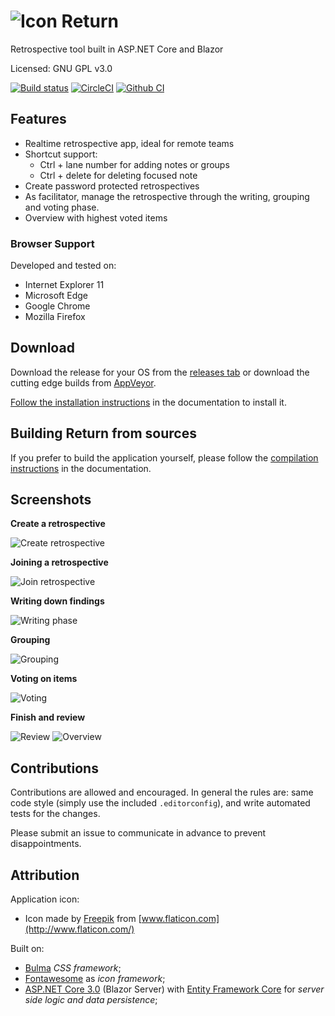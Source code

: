 # ![Icon](doc/logo.png) Return

Retrospective tool built in ASP.NET Core and Blazor

Licensed: GNU GPL v3.0

[![Build status](https://ci.appveyor.com/api/projects/status/7bjrmgtek7j080d7?svg=true)](https://ci.appveyor.com/project/Sebazzz/Return)
[![CircleCI](https://circleci.com/gh/Sebazzz/Return.svg?style=svg)](https://circleci.com/gh/Sebazzz/Return)
[![Github CI](https://github.com/sebazzz/Return/workflows/Continuous%20integration/badge.svg)](https://github.com/Sebazzz/Return/actions?workflow=Continuous+integration)

## Features

-   Realtime retrospective app, ideal for remote teams
-   Shortcut support:
    -   Ctrl + lane number for adding notes or groups
    -   Ctrl + delete for deleting focused note
-   Create password protected retrospectives
-   As facilitator, manage the retrospective through the writing, grouping and voting phase.
-   Overview with highest voted items

### Browser Support

Developed and tested on:

-   Internet Explorer 11
-   Microsoft Edge
-   Google Chrome
-   Mozilla Firefox

## Download

Download the release for your OS from the [releases tab](https://github.com/Sebazzz/Return/releases) or download the cutting edge builds from [AppVeyor](https://ci.appveyor.com/project/Sebazzz/Return).

[Follow the installation instructions](docs/Installation.md) in the documentation to install it.

## Building Return from sources

If you prefer to build the application yourself, please follow the [compilation instructions](docs/Building-from-sources.md) in the documentation.

## Screenshots

**Create a retrospective**

![Create retrospective](doc/create-retro.png)

**Joining a retrospective**

![Join retrospective](doc/join-retro.png)

**Writing down findings**

![Writing phase](doc/writing.png)

**Grouping**

![Grouping](doc/grouping.png)

**Voting on items**

![Voting](doc/voting.png)

**Finish and review**

![Review](doc/finish-1.png)
![Overview](doc/finish-2.png)

## Contributions

Contributions are allowed and encouraged. In general the rules are: same code style (simply use the included `.editorconfig`), and write automated tests for the changes.

Please submit an issue to communicate in advance to prevent disappointments.

## Attribution

Application icon:

-   Icon made by [Freepik](https://www.flaticon.com/free-icon/rethink_69507) from [www.flaticon.com](http://www.flaticon.com/)

Built on:

-   [Bulma](https://bulma.io) _CSS framework_;
-   [Fontawesome](http://fontawesome.io/) as _icon framework_;
-   [ASP.NET Core 3.0](https://dot.net) (Blazor Server) with [Entity Framework Core](https://docs.microsoft.com/en-us/ef/core/) for _server side logic and data persistence_;
